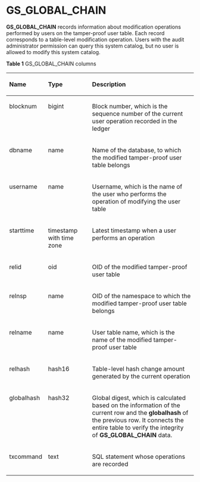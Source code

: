 # GS\_GLOBAL\_CHAIN<a name="EN-US_TOPIC_0000001100127692"></a>

**GS\_GLOBAL\_CHAIN**  records information about modification operations performed by users on the tamper-proof user table. Each record corresponds to a table-level modification operation. Users with the audit administrator permission can query this system catalog, but no user is allowed to modify this system catalog.

**Table  1**  GS\_GLOBAL\_CHAIN columns

<a name="table845914245212"></a>
<table><thead align="left"><tr id="row15459154216524"><th class="cellrowborder" valign="top" width="17.06170617061706%" id="mcps1.2.4.1.1"><p id="p13460942125210"><a name="p13460942125210"></a><a name="p13460942125210"></a>Name</p>
</th>
<th class="cellrowborder" valign="top" width="24.09240924092409%" id="mcps1.2.4.1.2"><p id="p174601425522"><a name="p174601425522"></a><a name="p174601425522"></a>Type</p>
</th>
<th class="cellrowborder" valign="top" width="58.84588458845885%" id="mcps1.2.4.1.3"><p id="p10460114218529"><a name="p10460114218529"></a><a name="p10460114218529"></a>Description</p>
</th>
</tr>
</thead>
<tbody><tr id="row1146094213529"><td class="cellrowborder" valign="top" width="17.06170617061706%" headers="mcps1.2.4.1.1 "><p id="p1236651611535"><a name="p1236651611535"></a><a name="p1236651611535"></a>blocknum</p>
</td>
<td class="cellrowborder" valign="top" width="24.09240924092409%" headers="mcps1.2.4.1.2 "><p id="p1187332611532"><a name="p1187332611532"></a><a name="p1187332611532"></a>bigint</p>
</td>
<td class="cellrowborder" valign="top" width="58.84588458845885%" headers="mcps1.2.4.1.3 "><p id="p6481690534"><a name="p6481690534"></a><a name="p6481690534"></a>Block number, which is the sequence number of the current user operation recorded in the ledger</p>
</td>
</tr>
<tr id="row10460542185211"><td class="cellrowborder" valign="top" width="17.06170617061706%" headers="mcps1.2.4.1.1 "><p id="p163156504535"><a name="p163156504535"></a><a name="p163156504535"></a>dbname</p>
</td>
<td class="cellrowborder" valign="top" width="24.09240924092409%" headers="mcps1.2.4.1.2 "><p id="p10187125355311"><a name="p10187125355311"></a><a name="p10187125355311"></a>name</p>
</td>
<td class="cellrowborder" valign="top" width="58.84588458845885%" headers="mcps1.2.4.1.3 "><p id="p14112313193"><a name="p14112313193"></a><a name="p14112313193"></a>Name of the database, to which the modified tamper-proof user table belongs</p>
</td>
</tr>
<tr id="row9460154275216"><td class="cellrowborder" valign="top" width="17.06170617061706%" headers="mcps1.2.4.1.1 "><p id="p10712105012310"><a name="p10712105012310"></a><a name="p10712105012310"></a>username</p>
</td>
<td class="cellrowborder" valign="top" width="24.09240924092409%" headers="mcps1.2.4.1.2 "><p id="p3474109115313"><a name="p3474109115313"></a><a name="p3474109115313"></a>name</p>
</td>
<td class="cellrowborder" valign="top" width="58.84588458845885%" headers="mcps1.2.4.1.3 "><p id="p136759531164"><a name="p136759531164"></a><a name="p136759531164"></a>Username, which is the name of the user who performs the operation of modifying the user table</p>
</td>
</tr>
<tr id="row12460842185215"><td class="cellrowborder" valign="top" width="17.06170617061706%" headers="mcps1.2.4.1.1 "><p id="p8829172305414"><a name="p8829172305414"></a><a name="p8829172305414"></a>starttime</p>
</td>
<td class="cellrowborder" valign="top" width="24.09240924092409%" headers="mcps1.2.4.1.2 "><p id="p146919995319"><a name="p146919995319"></a><a name="p146919995319"></a>timestamp with time zone</p>
</td>
<td class="cellrowborder" valign="top" width="58.84588458845885%" headers="mcps1.2.4.1.3 "><p id="p112181314549"><a name="p112181314549"></a><a name="p112181314549"></a>Latest timestamp when a user performs an operation</p>
</td>
</tr>
<tr id="row1386717823917"><td class="cellrowborder" valign="top" width="17.06170617061706%" headers="mcps1.2.4.1.1 "><p id="p2086713819397"><a name="p2086713819397"></a><a name="p2086713819397"></a>relid</p>
</td>
<td class="cellrowborder" valign="top" width="24.09240924092409%" headers="mcps1.2.4.1.2 "><p id="p138677814392"><a name="p138677814392"></a><a name="p138677814392"></a>oid</p>
</td>
<td class="cellrowborder" valign="top" width="58.84588458845885%" headers="mcps1.2.4.1.3 "><p id="p786748123912"><a name="p786748123912"></a><a name="p786748123912"></a>OID of the modified tamper-proof user table</p>
</td>
</tr>
<tr id="row3583161253917"><td class="cellrowborder" valign="top" width="17.06170617061706%" headers="mcps1.2.4.1.1 "><p id="p17583131213398"><a name="p17583131213398"></a><a name="p17583131213398"></a>relnsp</p>
</td>
<td class="cellrowborder" valign="top" width="24.09240924092409%" headers="mcps1.2.4.1.2 "><p id="p758341211398"><a name="p758341211398"></a><a name="p758341211398"></a>name</p>
</td>
<td class="cellrowborder" valign="top" width="58.84588458845885%" headers="mcps1.2.4.1.3 "><p id="p3584171213914"><a name="p3584171213914"></a><a name="p3584171213914"></a>OID of the namespace to which the modified tamper-proof user table belongs</p>
</td>
</tr>
<tr id="row18804918103910"><td class="cellrowborder" valign="top" width="17.06170617061706%" headers="mcps1.2.4.1.1 "><p id="p6805191853915"><a name="p6805191853915"></a><a name="p6805191853915"></a>relname</p>
</td>
<td class="cellrowborder" valign="top" width="24.09240924092409%" headers="mcps1.2.4.1.2 "><p id="p11805111810396"><a name="p11805111810396"></a><a name="p11805111810396"></a>name</p>
</td>
<td class="cellrowborder" valign="top" width="58.84588458845885%" headers="mcps1.2.4.1.3 "><p id="p080591815399"><a name="p080591815399"></a><a name="p080591815399"></a>User table name, which is the name of the modified tamper-proof user table</p>
</td>
</tr>
<tr id="row131731279393"><td class="cellrowborder" valign="top" width="17.06170617061706%" headers="mcps1.2.4.1.1 "><p id="p11741427133915"><a name="p11741427133915"></a><a name="p11741427133915"></a>relhash</p>
</td>
<td class="cellrowborder" valign="top" width="24.09240924092409%" headers="mcps1.2.4.1.2 "><p id="p1617422710399"><a name="p1617422710399"></a><a name="p1617422710399"></a>hash16</p>
</td>
<td class="cellrowborder" valign="top" width="58.84588458845885%" headers="mcps1.2.4.1.3 "><p id="p12174227103917"><a name="p12174227103917"></a><a name="p12174227103917"></a>Table-level hash change amount generated by the current operation</p>
</td>
</tr>
<tr id="row1436142573918"><td class="cellrowborder" valign="top" width="17.06170617061706%" headers="mcps1.2.4.1.1 "><p id="p163622553919"><a name="p163622553919"></a><a name="p163622553919"></a>globalhash</p>
</td>
<td class="cellrowborder" valign="top" width="24.09240924092409%" headers="mcps1.2.4.1.2 "><p id="p437125123911"><a name="p437125123911"></a><a name="p437125123911"></a>hash32</p>
</td>
<td class="cellrowborder" valign="top" width="58.84588458845885%" headers="mcps1.2.4.1.3 "><p id="p1637142563918"><a name="p1637142563918"></a><a name="p1637142563918"></a>Global digest, which is calculated based on the information of the current row and the <strong id="b092715259552"><a name="b092715259552"></a><a name="b092715259552"></a>globalhash</strong> of the previous row. It connects the entire table to verify the integrity of <strong id="b9256103012555"><a name="b9256103012555"></a><a name="b9256103012555"></a>GS_GLOBAL_CHAIN</strong> data.</p>
</td>
</tr>
<tr id="row1439415370333"><td class="cellrowborder" valign="top" width="17.06170617061706%" headers="mcps1.2.4.1.1 "><p id="p53941837133312"><a name="p53941837133312"></a><a name="p53941837133312"></a>txcommand</p>
</td>
<td class="cellrowborder" valign="top" width="24.09240924092409%" headers="mcps1.2.4.1.2 "><p id="p139483712331"><a name="p139483712331"></a><a name="p139483712331"></a>text</p>
</td>
<td class="cellrowborder" valign="top" width="58.84588458845885%" headers="mcps1.2.4.1.3 "><p id="p739412373337"><a name="p739412373337"></a><a name="p739412373337"></a>SQL statement whose operations are recorded</p>
</td>
</tr>
</tbody>
</table>

